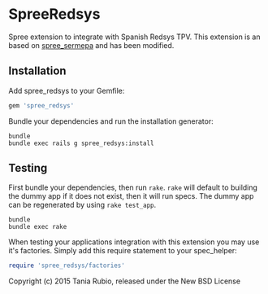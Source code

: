 SpreeRedsys
===========

Spree extension to integrate with Spanish Redsys TPV. This extension is an based on [spree_sermepa](https://github.com/picazoH/spree_sermepa) and has been modified. 

Installation
------------

Add spree_redsys to your Gemfile:

```ruby
gem 'spree_redsys'
```

Bundle your dependencies and run the installation generator:

```shell
bundle
bundle exec rails g spree_redsys:install
```

Testing
-------

First bundle your dependencies, then run `rake`. `rake` will default to building the dummy app if it does not exist, then it will run specs. The dummy app can be regenerated by using `rake test_app`.

```shell
bundle
bundle exec rake
```

When testing your applications integration with this extension you may use it's factories.
Simply add this require statement to your spec_helper:

```ruby
require 'spree_redsys/factories'
```

Copyright (c) 2015 Tania Rubio, released under the New BSD License

